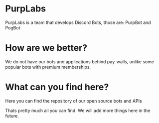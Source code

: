 # PurpLabs
PurpLabs is a team that develops Discord Bots, those are: PurpBot and PogBot
# How are we better?
We do not have our bots and applications behind pay-walls, unlike some popular bots with premium memberships.
# What can you find here?
Here you can find the repository of our open source bots and APIs

Thats pretty much all you can find. We will add more things here in the future.

